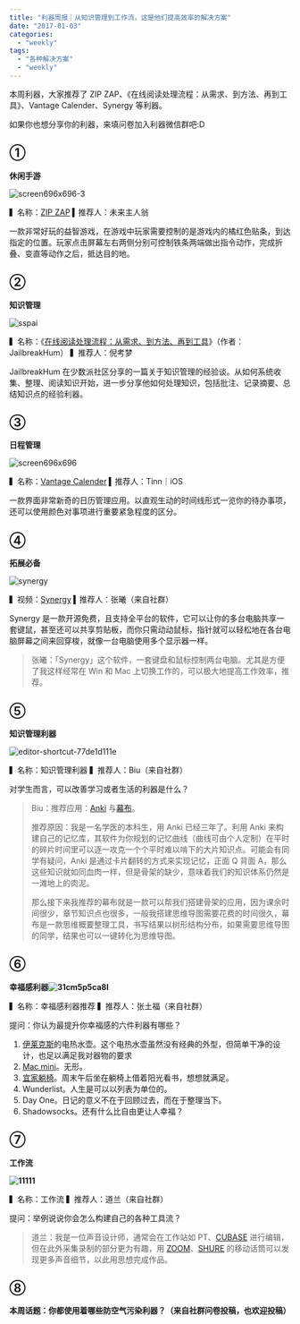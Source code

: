 ```yaml
---
title: "利器周报｜从知识管理到工作流，这是他们提高效率的解决方案"
date: "2017-01-03"
categories: 
  - "weekly"
tags: 
  - "各种解决方案"
  - "weekly"
---
```


本周利器，大家推荐了 ZIP ZAP、《在线阅读处理流程：从需求、到方法、再到工具》、Vantage Calender、Synergy 等利器。

如果你也想分享你的利器，来填问卷加入利器微信群吧:D

## ①

**休闲手游**

![screen696x696-3](/images/36484.jpeg)

▍名称：[ZIP ZAP](https://itunes.apple.com/us/app/zip-zap/id1146138135?mt=8) ▍推荐人：未来主人翁

一款非常好玩的益智游戏，在游戏中玩家需要控制的是游戏内的橘红色贴条，到达指定的位置。玩家点击屏幕左右两侧分别可控制铁条两端做出指令动作，完成折叠、变直等动作之后，抵达目的地。

## ②

**知识管理**

![sspai](/images/92539.png)

▍名称：《[在线阅读处理流程：从需求、到方法、再到工具](https://sspai.com/36795)》（作者：JailbreakHum） ▍推荐人：倪考梦

JailbreakHum 在少数派社区分享的一篇关于知识管理的经验谈。从如何系统收集、整理、阅读知识开始，进一步分享他如何处理知识，包括批注、记录摘要、总结知识点的经验利器。

## ③

**日程管理**

![screen696x696](/images/68219.jpeg)

▍名称：[Vantage Calender](https://itunes.apple.com/cn/app/vantage-calendar/id777313686?mt=8) ▍推荐人：Tinn｜iOS

一款界面非常新奇的日历管理应用。以直观生动的时间线形式一览你的待办事项，还可以使用颜色对事项进行重要紧急程度的区分。

## ④

**拓展必备**

![synergy](/images/19292.png)

▍视频：[Synergy](https://symless.com/synergy/) ▍推荐人：张曦（来自社群）

Synergy 是一款开源免费，且支持全平台的软件，它可以让你的多台电脑共享一套键鼠，甚至还可以共享剪贴板，而你只需动动鼠标，指针就可以轻松地在各台电脑屏幕之间来回穿梭，就像一台电脑使用多个显示器一样。

> 张曦：「Synergy」这个软件，一套键盘和鼠标控制两台电脑。尤其是方便了我这样经常在 Win 和 Mac 上切换工作的，可以极大地提高工作效率，推荐。

## ⑤

**知识管理利器**

![editor-shortcut-77de1d111e](/images/98644.jpg)

▍名称：知识管理利器 ▍推荐人：Biu（来自社群）

对学生而言，可以改善学习或者生活的利器是什么？

> Biu：推荐应用：[Anki](https://ankisrs.net/) 与[幕布](https://mubu.io/list)。
> 
> 推荐原因：我是一名学医的本科生，用 Anki 已经三年了。利用 Anki 来构建自己的记忆库，其软件为你规划的记忆曲线（曲线可由个人定制）在平时的碎片时间里可以逐一攻克一个个平时难以啃下的大片知识点。可能会有同学有疑问，Anki 是通过卡片翻转的方式来实现记忆，正面 Q 背面 A，那么这些知识就如同血肉一样，但是骨架的缺少，意味着我们的知识体系仍然是一滩地上的肉泥。
> 
> 那么接下来我推荐的幕布就是一款可以帮我们搭建骨架的应用，因为课余时间很少，章节知识点也很多，一般我搭建思维导图需要花费的时间很久，幕布是一款思维概要整理工具，书写结果以树形结构分布，如果需要思维导图的同学，结果也可以一键转化为思维导图。

## ⑥

**幸福感利器![31cm5p5ca8l](/images/37328.jpg)**

▍名称：幸福感利器推荐 ▍推荐人：张土福（来自社群）

提问：你认为最提升你幸福感的六件利器有哪些？

1. [伊莱克斯](https://www.electrolux.com.cn/)的电热水壶。这个电热水壶虽然没有经典的外型，但简单干净的设计，也足以满足我对器物的要求
2. [Mac mini](https://www.apple.com/cn/mac-mini‎)。无形。
3. [宜家躺椅](https://www.ikea.com/cn/zh/catalog/categories/departments/living_room/16239/)。周末午后坐在躺椅上借着阳光看书，想想就满足。
4. Wunderlist。人生是可以以列表为单位的。
5. Day One。日记的意义不在于回顾过去，而在于整理当下。
6. Shadowsocks。还有什么比自由更让人幸福？

## ⑦

**工作流**

**![11111](/images/69682.jpg)**

▍名称：工作流 ▍推荐人：道兰（来自社群）

提问：举例说说你会怎么构建自己的各种工具流？

> 道兰：我是一位声音设计师，通常会在工作站如 PT、[CUBASE](https://www.steinberg.net/en/products/cubase/start.html) 进行编辑，但在此外采集录制的部分更为有趣，用 [ZOOM](https://zoom.us/)、[SHURE](https://www.shure.com/) 的移动话筒可以发现更多声音细节，以此用思想完成作品。

## ⑧

**本周话题：你都使用着哪些防空气污染利器？（来自社群问卷投稿，也欢迎投稿）**
